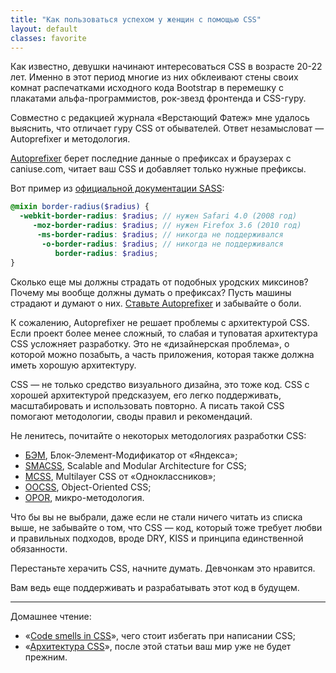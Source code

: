 ```yaml
---
title: "Как пользоваться успехом у женщин с помощью CSS"
layout: default
classes: favorite
---
```


Как известно, девушки начинают интересоваться CSS в возрасте 20-22 лет. Именно в этот период многие из них обклеивают стены своих комнат распечатками исходного кода Bootstrap в перемешку с плакатами альфа-программистов, рок-звезд фронтенда и CSS-гуру.

Совместно с редакцией журнала «Верстающий Фатеж» мне удалось выяснить, что отличает гуру CSS от обывателей. Ответ незамысловат — Autoprefixer и методология.

[Autoprefixer](https://github.com/ai/autoprefixer) берет последние данные о префиксах и браузерах с caniuse.com, читает ваш CSS и добавляет только нужные префиксы.

Вот пример из [официальной документации SASS](http://sass-lang.com/guide#6):

```scss
@mixin border-radius($radius) {
  -webkit-border-radius: $radius; // нужен Safari 4.0 (2008 год)
     -moz-border-radius: $radius; // нужен Firefox 3.6 (2010 год)
      -ms-border-radius: $radius; // никогда не поддерживался
       -o-border-radius: $radius; // никогда не поддерживался
          border-radius: $radius;
}
```

Сколько еще мы должны страдать от подобных уродских миксинов? Почему мы вообще должны думать о префиксах? Пусть машины страдают и думают о них. [Ставьте Autoprefixer](https://github.com/ai/autoprefixer#usage) и забывайте о боли.

К сожалению, Autoprefixer не решает проблемы с архитектурой CSS.  Если проект более менее сложный, то слабая и туповатая архитектура CSS усложняет разработку. Это не «дизайнерская проблема», о которой можно позабыть, а часть приложения, которая также должна иметь хорошую архитектуру.

CSS — не только средство визуального дизайна, это тоже код. CSS с хорошей архитектурой предсказуем, его легко поддерживать, масштабировать и использовать повторно. А писать такой CSS помогают методологии, своды правил и рекомендаций.

Не ленитесь, почитайте о некоторых методологиях разработки CSS:

* [БЭМ](http://ru.bem.info/method/), Блок-Элемент-Модификатор от «Яндекса»;
* [SMACSS](http://smacss.com/), Scalable and Modular Architecture for CSS;
* [MCSS](http://operatino.github.io/MCSS/en/), Multilayer CSS от «Одноклассников»;
* [OOCSS](http://oocss.org/), Object-Oriented CSS;
* [OPOR](http://nano.sapegin.ru/all/opor-methodology), микро-методология.

Что бы вы не выбрали, даже если не стали ничего читать из списка выше, не забывайте о том, что CSS — код, который тоже требует любви и правильных подходов, вроде DRY, KISS и принципа единственной обязанности.

<div class="outstanding">
  Перестаньте херачить CSS, начните думать. Девчонкам это нравится.
</div>

Вам ведь еще поддерживать и разрабатывать этот код в будущем.


--------------------------------

Домашнее чтение:

* «[Code smells in CSS](http://csswizardry.com/2012/11/code-smells-in-css/)», чего стоит избегать при написании CSS;
* «[Архитектура CSS](http://web-standards.ru/articles/css-architecture/)», после этой статьи ваш мир уже не будет прежним.
